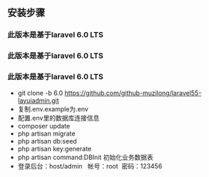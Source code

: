 
## 安装步骤
### 此版本是基于laravel 6.0 LTS
### 此版本是基于laravel 6.0 LTS
### 此版本是基于laravel 6.0 LTS
- git clone -b 6.0  https://github.com/github-muzilong/laravel55-layuiadmin.git
- 复制.env.example为.env
- 配置.env里的数据库连接信息
- composer update
- php artisan migrate
- php artisan db:seed
- php artisan key:generate
- php artisan command:DBInit 初始化业务数据表
- 登录后台：host/admin   帐号：root  密码：123456
